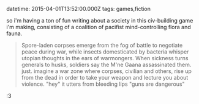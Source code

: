 datetime: 2015-04-01T13:52:00.000Z
tags: games,fiction

so i'm having a ton of fun writing about a society in this civ-building game i'm making, consisting of a coalition of pacifist mind-controlling flora and fauna.

> Spore-laden corpses emerge from the fog of battle to negotiate peace during war, while insects domesticated by bacteria whisper utopian thoughts in the ears of warmongers. When sickness turns generals to husks, soldiers say the M'ne Gaana assassinated them. just. imagine a war zone where corpses, civilian and others, rise up from the dead in order to take your weapon and lecture you about violence. "hey" it utters from bleeding lips "guns are dangerous"

:3